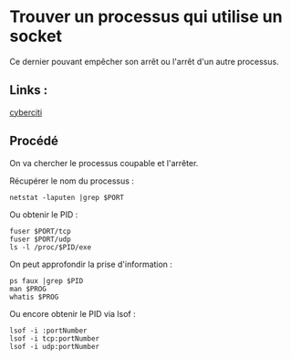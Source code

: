 # Trouver un processus qui utilise un socket

Ce dernier pouvant empêcher son arrêt ou l'arrêt d'un autre processus.

## Links :

[cyberciti](http://www.cyberciti.biz/faq/what-process-has-open-linux-port/)

## Procédé

On va chercher le processus coupable et l'arrêter.

Récupérer le nom du processus :

    netstat -laputen |grep $PORT

Ou obtenir le PID :

    fuser $PORT/tcp
    fuser $PORT/udp
    ls -l /proc/$PID/exe

On peut approfondir la prise d'information :

    ps faux |grep $PID
    man $PROG
    whatis $PROG

Ou encore obtenir le PID via lsof :

    lsof -i :portNumber
    lsof -i tcp:portNumber
    lsof -i udp:portNumber
